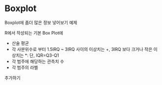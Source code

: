 Boxplot
=======

Boxplot에 좀더 많은 정보 넣어보기 예제

R에서 작성되는 기본 Box Plot에 

* 산술 평균
* 각 사분위수로 부터 1.5IRQ ~ 3IRQ 사이의 이상치는 +, 3IRQ 보다 크거나 작은 이상치는 *: 단, IQR=Q3-Q1
* 각 범주에 해당하는 관측치 수
* 각 범주의 라벨

추가하기 
